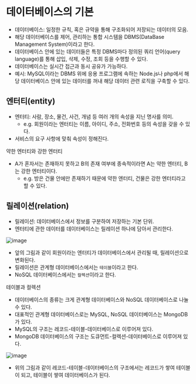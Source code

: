 # 데이터베이스의 기본

- 데이터베이스: 일정한 규칙, 혹은 규약을 통해 구조화되어 저장되는 데이터의 모음.
- 해당 데이터베이스를 제어, 관리하는 통합 시스템을 DBMS(DataBase Management System)이라고 한다.
- 데이터베이스 안에 있는 데이터들은 특정 DBMS마다 정의된 쿼리 언어(query language)를 통해 삽입, 삭제, 수정, 조회 등을 수행할 수 있다.
- 데이터베이스는 실시간 접근과 동시 공유가 가능하다.
- 예시: MySQL이라는 DBMS 위에 응용 프로그램에 속하는 Node.js나 php에서 해당 데이터베이스 안에 있는 데이터를 꺼내 해당 데이터 관련 로직을 구축할 수 있다.

## 엔터티(entity)

- 엔터티: 사람, 장소, 물건, 사건, 개념 등 여러 개의 속성을 지닌 명사를 의미.
  - e.g. 회원이라는 엔터티는 이름, 아이디, 주소, 전화번호 등의 속성을 갖을 수 있다.
- 서비스의 요구 사항에 맞춰 속성이 정해진다.

약한 엔터티와 강한 엔터티

- A가 혼자서는 존재하지 못하고 B의 존재 여부에 종속적이라면 A는 약한 엔터티, B는 강한 엔터티이다.
  - e.g. 방은 건물 안에만 존재하기 때문에 약한 엔터티, 건물은 강한 엔터티라고 할 수 있다. 

## 릴레이션(relation)

- 릴레이션: 데이터베이스에서 정보를 구분하여 저장하는 기본 단위.
- 엔터티에 관한 데이터를 데이터베이스는 릴레이션 하나에 담아서 관리한다.

![image](https://github.com/yi-hongju/CS-for-Jobs/assets/44770369/03948291-69e6-47c8-9630-214b0fae1f86)

- 앞의 그림과 같이 회원이라는 엔터티가 데이터베이스에서 관리될 때, 릴레이션으로 변화된다.
- 릴레이션은 관계형 데이터베이스에서는 ```테이블```이라고 한다.
- NoSQL 데이터베이스에서는 ```컬렉션```이라고 한다.

테이블과 컬렉션

- 데이터베이스의 종류는 크게 관계형 데이터베이스와 NoSQL 데이터베이스로 나눌 수 있다.
- 대표적인 관계형 데이터베이스로는 MySQL, NoSQL 데이터베이스는 MongoDB가 있다.
- MySQL의 구조는 레코드-테이블-데이터베이스로 이루어져 있다.
- MongoDB 데이터베이스의 구조는 도큐먼트-컬렉션-데이터베이스로 이루어져 있다.

![image](https://github.com/yi-hongju/CS-for-Jobs/assets/44770369/1e8a955d-948e-4f3a-aec2-0bf5764e8474)

- 위의 그림과 같이 레코드-테이블-데이터베이스의 구조에서는 레코드가 쌓여 테이블이 되고, 테이블이 쌓여 데이터베이스가 된다.